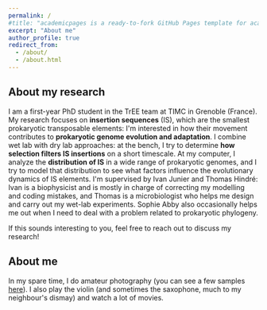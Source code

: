 ```yaml
---
permalink: /
#title: "academicpages is a ready-to-fork GitHub Pages template for academic personal websites"
excerpt: "About me"
author_profile: true
redirect_from:
  - /about/
  - /about.html
---
```


## About my research

I am a first-year PhD student in the TrEE team at TIMC in Grenoble (France). My research focuses on **insertion sequences** (IS), which are the smallest prokaryotic transposable elements: I'm interested in how their movement contributes to **prokaryotic genome evolution and adaptation**. I combine wet lab with dry lab approaches: at the bench, I try to determine **how selection filters IS insertions** on a short timescale. At my computer, I analyze the **distribution of IS** in a wide range of prokaryotic genomes, and I try to model that distribution to see what factors influence the evolutionary dynamics of IS elements. I'm supervised by Ivan Junier and Thomas Hindré: Ivan is a biophysicist and is mostly in charge of correcting my modelling and coding mistakes, and Thomas is a microbiologist who helps me design and carry out my wet-lab experiments. Sophie Abby also occasionally helps me out when I need to deal with a problem related to prokaryotic phylogeny.

If this sounds interesting to you, feel free to reach out to discuss my research!

## About me

In my spare time, I do amateur photography (you can see a few samples [here](https://fgaudilliere.github.io/photography/)). I also play the violin (and sometimes the saxophone, much to my neighbour's dismay) and watch a lot of movies. 

